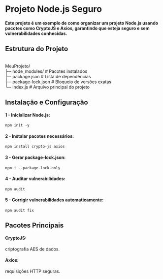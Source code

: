 # Projeto Node.js Seguro

<h4> Este projeto é um exemplo de como organizar um projeto Node.js usando pacotes como CryptoJS e Axios, garantindo que esteja seguro e sem vulnerabilidades conhecidas. </h4>


## Estrutura do Projeto

</br>MeuProjeto/
</br>├─ node_modules/ # Pacotes instalados
</br>├─ package.json # Lista de dependências
</br>├─ package-lock.json # Bloqueio de versões exatas
</br>└─ index.js # Arquivo principal do projeto

## Instalação e Configuração

<h4> 1 - Inicializar Node.js: </h4>

`npm init -y`


<h4> 2 - Instalar pacotes necessários: </h4>

`npm install crypto-js axios`


<h4> 3 - Gerar package-lock.json: </h4>

`npm i --package-lock-only`


<h4> 4 - Auditar vulnerabilidades: </h4>

`npm audit`


<h4> 5 - Corrigir vulnerabilidades automaticamente: </h4>

`npm audit fix`

## Pacotes Principais

<h4>CryptoJS:</h4> criptografia AES de dados.

<h4>Axios:</h4> requisições HTTP seguras.
